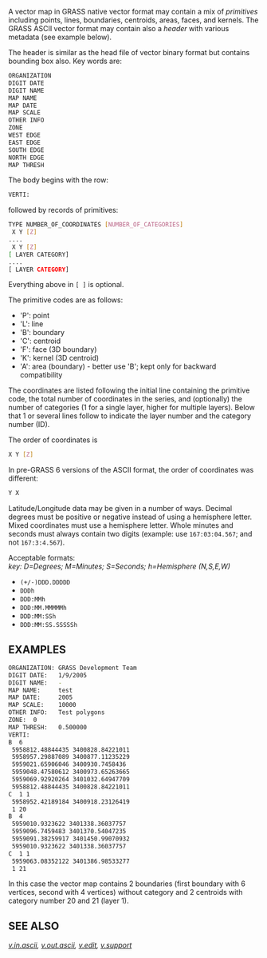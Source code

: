 A vector map in GRASS native vector format may contain a mix of
*primitives* including points, lines, boundaries, centroids, areas,
faces, and kernels. The GRASS ASCII vector format may contain also a
*header* with various metadata (see example below).

The header is similar as the head file of vector binary format but
contains bounding box also. Key words are:

```sh
ORGANIZATION
DIGIT DATE
DIGIT NAME
MAP NAME
MAP DATE
MAP SCALE
OTHER INFO
ZONE
WEST EDGE
EAST EDGE
SOUTH EDGE
NORTH EDGE
MAP THRESH
```

The body begins with the row:

```sh
VERTI:
```

followed by records of primitives:

```sh
TYPE NUMBER_OF_COORDINATES [NUMBER_OF_CATEGORIES]
 X Y [Z]
....
 X Y [Z]
[ LAYER CATEGORY]
....
[ LAYER CATEGORY]
```

Everything above in `[ ]` is optional.

The primitive codes are as follows:

- 'P': point
- 'L': line
- 'B': boundary
- 'C': centroid
- 'F': face (3D boundary)
- 'K': kernel (3D centroid)
- 'A': area (boundary) - better use 'B'; kept only for backward
  compatibility

The coordinates are listed following the initial line containing the
primitive code, the total number of coordinates in the series, and
(optionally) the number of categories (1 for a single layer, higher for
multiple layers). Below that 1 or several lines follow to indicate the
layer number and the category number (ID).

The order of coordinates is

```sh
X Y [Z]
```

In pre-GRASS 6 versions of the ASCII format, the order of coordinates
was different:

```sh
Y X
```

Latitude/Longitude data may be given in a number of ways. Decimal
degrees must be positive or negative instead of using a hemisphere
letter. Mixed coordinates must use a hemisphere letter. Whole minutes
and seconds must always contain two digits (example: use
`167:03:04.567`; and not `167:3:4.567`).  
  
Acceptable formats:  
*key: D=Degrees; M=Minutes; S=Seconds; h=Hemisphere (N,S,E,W)*

- `(+/-)DDD.DDDDD`
- `DDDh`
- `DDD:MMh`
- `DDD:MM.MMMMMh`
- `DDD:MM:SSh`
- `DDD:MM:SS.SSSSSh`

## EXAMPLES

```sh
ORGANIZATION: GRASS Development Team
DIGIT DATE:   1/9/2005
DIGIT NAME:   -
MAP NAME:     test
MAP DATE:     2005
MAP SCALE:    10000
OTHER INFO:   Test polygons
ZONE:  0
MAP THRESH:   0.500000
VERTI:
B  6
 5958812.48844435 3400828.84221011
 5958957.29887089 3400877.11235229
 5959021.65906046 3400930.7458436
 5959048.47580612 3400973.65263665
 5959069.92920264 3401032.64947709
 5958812.48844435 3400828.84221011
C  1 1
 5958952.42189184 3400918.23126419
 1 20
B  4
 5959010.9323622 3401338.36037757
 5959096.7459483 3401370.54047235
 5959091.38259917 3401450.99070932
 5959010.9323622 3401338.36037757
C  1 1
 5959063.08352122 3401386.98533277
 1 21
```

In this case the vector map contains 2 boundaries (first boundary with 6
vertices, second with 4 vertices) without category and 2 centroids with
category number 20 and 21 (layer 1).

## SEE ALSO

*[v.in.ascii](v.in.ascii.md), [v.out.ascii](v.out.ascii.md),
[v.edit](v.edit.md), [v.support](v.support.md)*
